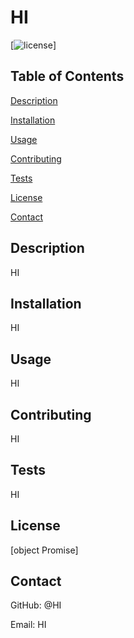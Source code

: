 # HI
  [![license](https://img.shields.io/github/license/CaitlinCollins/captain-n3m0.svg?style=flat-square)]

  ## Table of Contents
  [Description](https://github.com/HI/HI#description)

  [Installation](https://github.com/HI/HI#installation)

  [Usage](https://github.com/HI/HI#usage)

  [Contributing](https://github.com/HI/HI#contributing)

  [Tests](https://github.com/HI/HI#tests)

  [License](https://github.com/HI/HI#license)

  [Contact](https://github.com/HI/HI#contact)

  ## Description
  HI
  ## Installation
  HI
  ## Usage
  HI
  ## Contributing
  HI
  ## Tests
  HI
  ## License
  [object Promise]
  ## Contact
  GitHub: @HI

  Email: HI
